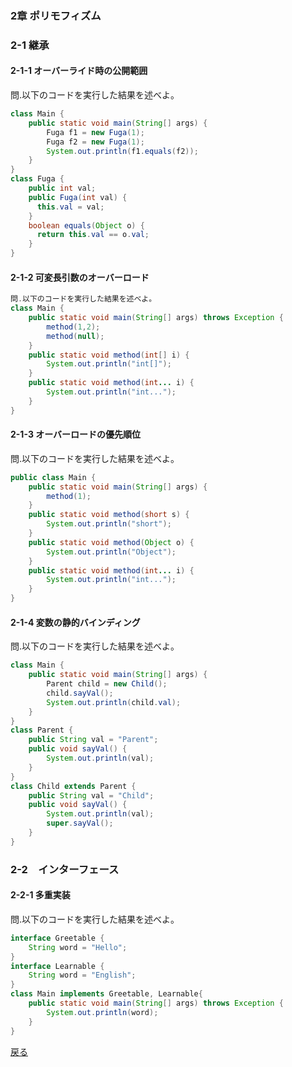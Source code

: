 ### 2章 ポリモフィズム

### 2-1 継承

#### 2-1-1 オーバーライド時の公開範囲
問.以下のコードを実行した結果を述べよ。
```java
class Main {
    public static void main(String[] args) {
        Fuga f1 = new Fuga(1);
        Fuga f2 = new Fuga(1);
        System.out.println(f1.equals(f2));
    }
}
class Fuga {
    public int val;
    public Fuga(int val) {
      this.val = val;
    }
    boolean equals(Object o) {
      return this.val == o.val;
    }
}
```

#### 2-1-2 可変長引数のオーバーロード
```java
問.以下のコードを実行した結果を述べよ。
class Main {
    public static void main(String[] args) throws Exception {
        method(1,2);
        method(null);
    }
    public static void method(int[] i) {
        System.out.println("int[]");
    }
    public static void method(int... i) {
        System.out.println("int...");
    }
}
```

#### 2-1-3 オーバーロードの優先順位
問.以下のコードを実行した結果を述べよ。
```java
public class Main {
    public static void main(String[] args) {
        method(1);
    }
    public static void method(short s) {
        System.out.println("short");
    }
    public static void method(Object o) {
        System.out.println("Object");
    }
    public static void method(int... i) {
        System.out.println("int...");
    }
}
```

#### 2-1-4 変数の静的バインディング
問.以下のコードを実行した結果を述べよ。
```java
class Main {
	public static void main(String[] args) {
	    Parent child = new Child();
	    child.sayVal();
	    System.out.println(child.val);
	}
}
class Parent {
    public String val = "Parent";
    public void sayVal() {
        System.out.println(val);
    }
}
class Child extends Parent {
    public String val = "Child";
    public void sayVal() {
        System.out.println(val);
        super.sayVal();
    }
}
```
### 2-2　インターフェース

#### 2-2-1 多重実装
問.以下のコードを実行した結果を述べよ。
```java
interface Greetable {
    String word = "Hello";
}
interface Learnable {
    String word = "English";    
}
class Main implements Greetable, Learnable{
    public static void main(String[] args) throws Exception {
        System.out.println(word);
    }
}
```
[戻る](https://github.com/sanotyan1202/JavaGold/blob/master/0_Introduction.md)
